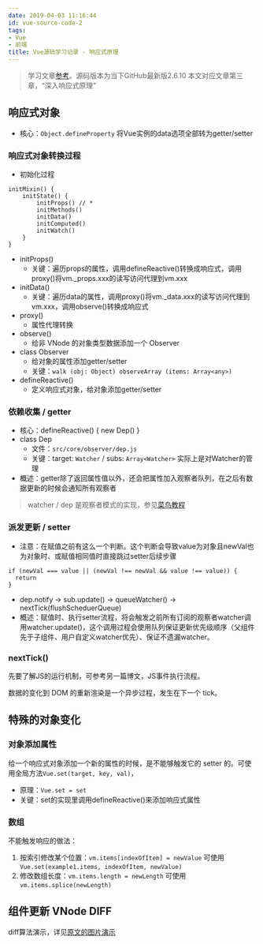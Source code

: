 ```yaml
---
date: 2019-04-03 11:16:44
id: vue-source-code-2
tags:
- Vue
- 前端
title: Vue源码学习记录 - 响应式原理
---
```


> 学习文章[参考](https://ustbhuangyi.github.io/vue-analysis/)。源码版本为当下GitHub最新版2.6.10
> 本文对应文章第三章，“深入响应式原理”

<!-- more -->

## 响应式对象 

* 核心：`Object.defineProperty` 将Vue实例的data选项全部转为getter/setter

### 响应式对象转换过程

* 初始化过程

````
initMixin() {
    initState() {
        initProps() // * 
        initMethods()
        initData()
        initComputed()
        initWatch()
    }
}
````

* initProps()
  * 关键：遍历props的属性，调用defineReactive()转换成响应式，调用proxy()将vm._props.xxx的读写访问代理到vm.xxx
* initData()
  * 关键：遍历data的属性，调用proxy()将vm._data.xxx的读写访问代理到vm.xxx，调用observe()转换成响应式
* proxy()
  * 属性代理转换
* observe()
  * 给非 VNode 的对象类型数据添加一个 Observer
* class Observer
  * 给对象的属性添加getter/setter
  * 关键：`walk (obj: Object) observeArray (items: Array<any>)`
* defineReactive()
  * 定义响应式对象，给对象添加getter/setter

### 依赖收集 / getter

* 核心：defineReactive() { new Dep() }
* class Dep
  * 文件：`src/core/observer/dep.js`
  * 关键：target: `Watcher` / subs: `Array<Watcher>` 实际上是对Watcher的管理
* 概述：getter除了返回属性值以外，还会把属性加入观察者队列，在之后有数据更新的时候会通知所有观察者

> watcher / dep 是观察者模式的实现，参见[菜鸟教程](http://www.runoob.com/design-pattern/observer-pattern.html)

### 派发更新 / setter

* 注意：在赋值之前有这么一个判断。这个判断会导致value为对象且newVal也为对象时、或赋值相同值时直接跳过setter后续步骤

````
if (newVal === value || (newVal !== newVal && value !== value)) {
  return
}
````

* dep.notify -> sub.update() -> queueWatcher() -> nextTick(flushScheduerQueue) 
* 概述：赋值时、执行setter流程，将会触发之前所有订阅的观察者watcher调用watcher.update()，这个调用过程会使用队列保证更新优先级顺序（父组件先于子组件、用户自定义watcher优先）、保证不遗漏watcher。

### nextTick()

先要了解JS的运行机制，可参考另一篇博文，JS事件执行流程。

数据的变化到 DOM 的重新渲染是一个异步过程，发生在下一个 tick。

## 特殊的对象变化

### 对象添加属性

给一个响应式对象添加一个新的属性的时候，是不能够触发它的 setter 的。可使用全局方法`Vue.set(target, key, val)`，

* 原理：`Vue.set = set`
* 关键：set的实现里调用defineReactive()来添加响应式属性

### 数组

不能触发响应的做法：

1. 按索引修改某个位置：`vm.items[indexOfItem] = newValue` 可使用`Vue.set(example1.items, indexOfItem, newValue)`
2. 修改数组长度：`vm.items.length = newLength` 可使用`vm.items.splice(newLength)`

## 组件更新 VNode DIFF

diff算法演示，详见[原文的图片演示](https://ustbhuangyi.github.io/vue-analysis/reactive/component-update.html#updatechildren)